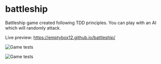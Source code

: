 # battleship
Battleship game created following TDD principles. You can play with an AI which will randomly attack.

Live preview: https://emptybox12.github.io/battleship/

![Game tests](https://i.imgur.com/D7w2Qa0.png)

![Game tests](https://i.imgur.com/YBFOHAv.png)




